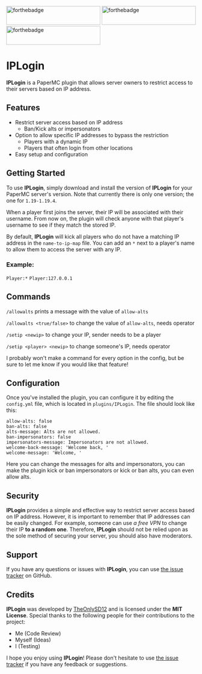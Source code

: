 [<img alt="forthebadge" height="50" src="https://forthebadge.com/images/badges/gluten-free.svg" width="250"/>](https://forthebadge.com)
[<img alt="forthebadge" height="50" src="https://forthebadge.com/images/badges/built-with-swag.svg" width="250"/>](https://forthebadge.com)
[<img alt="forthebadge" height="50" src="https://forthebadge.com/images/badges/works-on-my-machine.svg" width="250"/>](https://forthebadge.com)
# IPLogin
**IPLogin** is a PaperMC plugin that allows server owners to restrict access to their servers based on IP address.
## Features
- Restrict server access based on IP address
  - Ban/Kick alts or impersonators
- Option to allow specific IP addresses to bypass the restriction
  - Players with a dynamic IP
  - Players that often login from other locations
- Easy setup and configuration
## Getting Started
To use **IPLogin**, simply download and install the version of **IPLogin** for your PaperMC server's version. Note that currently there is only one version; the one for `1.19-1.19.4`.

When a player first joins the server, their IP will be associated with their username. From now on, the plugin will check anyone with that player's username to see if they match the stored IP.

By default, **IPLogin** will kick all players who do not have a matching IP address in the `name-to-ip-map` file. You can add an `*` next to a player's name to allow them to access the server with any IP.
### Example:
`Player:*`
`Player:127.0.0.1`
## Commands
`/allowalts` prints a message with the value of `allow-alts`

`/allowalts <true/false>` to change the value of `allow-alts`, needs operator

`/setip <newip>` to change your IP, sender needs to be a player

`/setip <player> <newip>` to change someone's IP, needs operator

I probably won't make a command for every option in the config, but be sure to let me know if you would like that feature!
## Configuration
Once you've installed the plugin, you can configure it by editing the `config.yml` file, which is located in `plugins/IPLogin`. The file should look like this:
```
allow-alts: false
ban-alts: false
alts-message: Alts are not allowed.
ban-impersonators: false
impersonators-message: Impersonators are not allowed.
welcome-back-message: 'Welcome back, '
welcome-message: 'Welcome, '
```
Here you can change the messages for alts and impersonators, you can make the plugin kick or ban impersonators or kick or ban alts, you can even allow alts.
## Security
**IPLogin** provides a simple and effective way to restrict server access based on IP address. However, it is important to remember that IP addresses can be easily changed. For example, someone can use _a free VPN_ to change their IP **to a random one**. Therefore, **IPLogin** should not be relied upon as the sole method of securing your server, you should also have moderators.
## Support
If you have any questions or issues with **IPLogin**, you can use [the issue tracker](https://github.com/TheOnlySD12/iplogin/issues) on GitHub.
## Credits
**IPLogin** was developed by [TheOnlySD12](https://github.com/TheOnlySD12) and is licensed under the **MIT License**. Special thanks to the following people for their contributions to the project:

- Me (Code Review)
- Myself (Ideas)
- I (Testing)

I hope you enjoy using **IPLogin**! Please don't hesitate to use [the issue tracker](https://github.com/TheOnlySD12/iplogin/issues) if you have any feedback or suggestions.